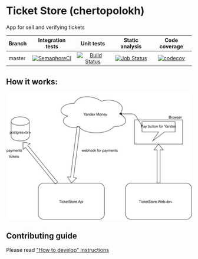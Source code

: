 # Ticket Store (chertopolokh)
App for sell and verifying tickets

|Branch|Integration tests|Unit tests|Static analysis|Code coverage|
| ------------- |:-------------:|:-------------:|:-------------:|:-------------:|
|master|[![SemaphoreCI](https://framebassman.semaphoreci.com/badges/ticket_store.svg?key=a0deb763-7ed5-46c1-b7d9-002a89c2db7e&style=shields)](https://framebassman.semaphoreci.com/projects/ticket_store)|[![Build Status](https://dev.azure.com/kolenkainc/ticket_store/_apis/build/status/FrameBassman.ticket_store?branchName=master)](https://dev.azure.com/kolenkainc/ticket_store/_build/latest?definitionId=1&branchName=master)|[![Job Status](https://inspecode.rocro.com/badges/github.com/FrameBassman/ticket_store/status?token=6k59LTSyoQHDdtznRiTjnSSrtSsnD8IM-wX4WF2FSnA&branch=master)](https://inspecode.rocro.com/jobs/github.com/FrameBassman/ticket_store/latest?completed=true&branch=master)|[![codecov](https://codecov.io/gh/FrameBassman/ticket_store/branch/master/graph/badge.svg?token=ENPC69iIHd)](https://codecov.io/gh/FrameBassman/ticket_store)|

## How it works:
![How it works](Docs/chertopolokh.svg)

## Contributing guide
Please read ["How to develop" instructions](Docs/CONTRIBUTING.md)
